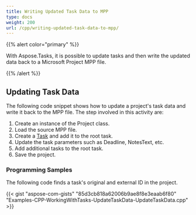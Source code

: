 ```yaml
---
title: Writing Updated Task Data to MPP
type: docs
weight: 200
url: /cpp/writing-updated-task-data-to-mpp/
---
```


{{% alert color="primary" %}} 

With Aspose.Tasks, it is possible to update tasks and then write the updated data back to a Microsoft Project MPP file.

{{% /alert %}} 
## **Updating Task Data**
The following code snippet shows how to update a project's task data and write it back to the MPP file. The step involved in this activity are:

1. Create an instance of the Project class.
2. Load the source MPP file.
3. Create a [Task](https://apireference.aspose.com/cpp/tasks/class/aspose.tasks.task/) and add it to the root task.
4. Update the task parameters such as Deadline, NotesText, etc.
5. Add additional tasks to the root task.
6. Save the project.
### **Programming Samples**
The following code finds a task's original and external ID in the project.

{{< gist "aspose-com-gists" "85d3cb818a62006b9ae8f8e3eaab6f80" "Examples-CPP-WorkingWithTasks-UpdateTaskData-UpdateTaskData.cpp" >}}
